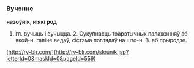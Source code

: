 ### Вучэнне
**назоўнік, ніякі род**

1. гл. вучыць і вучыцца. 2. Сукупнасць тэарэтычных палажэнняў аб якой-н. галіне ведаў, сістэма поглядаў на што-н. В. аб прыродзе.

<a rel="author">[http://rv-blr.com/](http://rv-blr.com/slounik.jsp?letterId=0&maskId=0&pageId=559)</a>

